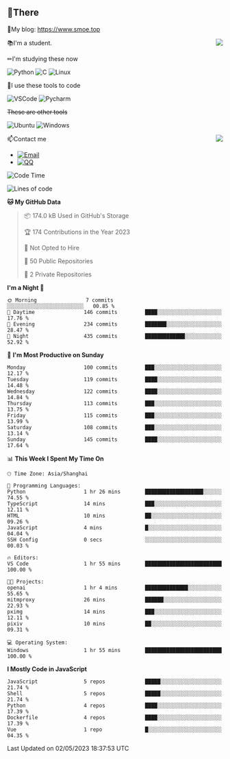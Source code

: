 
## 👏There

📰My blog: https://www.smoe.top

<img align="right" src="https://github-readme-stats.vercel.app/api/top-langs/?username=AkashiCoin"/>


📚I'm a student.

✏I'm studying these now

![Python](https://img.shields.io/badge/-Python-blue?style=flat-square&logo=Python&logoColor=fff)
![C](https://img.shields.io/badge/-C-585858?style=flat-square&logo=C&logoColor=fff)
![Linux](https://img.shields.io/badge/-Linux-black?style=flat-square&logo=Linux&logoColor=fff)

🔨I use these tools to code

![VSCode](https://img.shields.io/badge/-VSCode-blue?style=flat-square&logo=visualstudiocode&logoColor=fff)
![Pycharm](https://img.shields.io/badge/-Pycharm-green?style=flat-square&logo=pycharm&logoColor=fff)

 ~~These are other tools~~

![Ubuntu](https://img.shields.io/badge/-Ubuntu-orange?style=flat-square&logo=Ubuntu&logoColor=fff)
![Windows](https://img.shields.io/badge/-Windows-blue?style=flat-square&logo=Windows&logoColor=fff)

<img align="right" src="https://github-readme-stats.vercel.app/api?username=AkashiCoin" />


📫Contact me

* [![Email](https://img.shields.io/badge/Email-l1040186796@gmail.com-1?style=social&logoColor=fff)](mailto:l1040186796@gmail.com)
* [![QQ](https://img.shields.io/badge/QQ-1040186796-1?style=social&logoColor=fff)](tencent://AddContact/?fromId=45&fromSubId=1&subcmd=all&uin=1040186796&website=www.oicqzone.com)

<!--START_SECTION:waka-->
![Code Time](http://img.shields.io/badge/Code%20Time-707%20hrs%2058%20mins-blue)

![Lines of code](https://img.shields.io/badge/From%20Hello%20World%20I%27ve%20Written-240.3%20thousand%20lines%20of%20code-blue)

**🐱 My GitHub Data** 

> 📦 174.0 kB Used in GitHub's Storage 
 > 
> 🏆 174 Contributions in the Year 2023
 > 
> 🚫 Not Opted to Hire
 > 
> 📜 50 Public Repositories 
 > 
> 🔑 2 Private Repositories 
 > 
**I'm a Night 🦉** 

```text
🌞 Morning                7 commits           ░░░░░░░░░░░░░░░░░░░░░░░░░   00.85 % 
🌆 Daytime                146 commits         ████░░░░░░░░░░░░░░░░░░░░░   17.76 % 
🌃 Evening                234 commits         ███████░░░░░░░░░░░░░░░░░░   28.47 % 
🌙 Night                  435 commits         █████████████░░░░░░░░░░░░   52.92 % 
```
📅 **I'm Most Productive on Sunday** 

```text
Monday                   100 commits         ███░░░░░░░░░░░░░░░░░░░░░░   12.17 % 
Tuesday                  119 commits         ████░░░░░░░░░░░░░░░░░░░░░   14.48 % 
Wednesday                122 commits         ████░░░░░░░░░░░░░░░░░░░░░   14.84 % 
Thursday                 113 commits         ███░░░░░░░░░░░░░░░░░░░░░░   13.75 % 
Friday                   115 commits         ███░░░░░░░░░░░░░░░░░░░░░░   13.99 % 
Saturday                 108 commits         ███░░░░░░░░░░░░░░░░░░░░░░   13.14 % 
Sunday                   145 commits         ████░░░░░░░░░░░░░░░░░░░░░   17.64 % 
```


📊 **This Week I Spent My Time On** 

```text
🕑︎ Time Zone: Asia/Shanghai

💬 Programming Languages: 
Python                   1 hr 26 mins        ███████████████████░░░░░░   74.55 % 
TypeScript               14 mins             ███░░░░░░░░░░░░░░░░░░░░░░   12.11 % 
HTML                     10 mins             ██░░░░░░░░░░░░░░░░░░░░░░░   09.26 % 
JavaScript               4 mins              █░░░░░░░░░░░░░░░░░░░░░░░░   04.04 % 
SSH Config               0 secs              ░░░░░░░░░░░░░░░░░░░░░░░░░   00.03 % 

🔥 Editors: 
VS Code                  1 hr 55 mins        █████████████████████████   100.00 % 

🐱‍💻 Projects: 
openai                   1 hr 4 mins         ██████████████░░░░░░░░░░░   55.65 % 
mitmproxy                26 mins             ██████░░░░░░░░░░░░░░░░░░░   22.93 % 
pximg                    14 mins             ███░░░░░░░░░░░░░░░░░░░░░░   12.11 % 
pixiv                    10 mins             ██░░░░░░░░░░░░░░░░░░░░░░░   09.31 % 

💻 Operating System: 
Windows                  1 hr 55 mins        █████████████████████████   100.00 % 
```

**I Mostly Code in JavaScript** 

```text
JavaScript               5 repos             █████░░░░░░░░░░░░░░░░░░░░   21.74 % 
Shell                    5 repos             █████░░░░░░░░░░░░░░░░░░░░   21.74 % 
Python                   4 repos             ████░░░░░░░░░░░░░░░░░░░░░   17.39 % 
Dockerfile               4 repos             ████░░░░░░░░░░░░░░░░░░░░░   17.39 % 
Vue                      1 repo              █░░░░░░░░░░░░░░░░░░░░░░░░   04.35 % 
```




 Last Updated on 02/05/2023 18:37:53 UTC
<!--END_SECTION:waka-->
